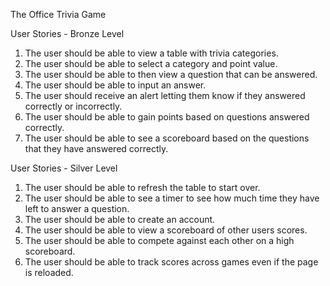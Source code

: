 The Office Trivia Game

User Stories - Bronze Level
1. The user should be able to view a table with trivia categories.
2. The user should be able to select a category and point value.
3. The user should be able to then view a question that can be answered.
4. The user should be able to input an answer.
5. The user should receive an alert letting them know if they answered correctly or incorrectly.
6. The user should be able to gain points based on questions answered correctly.
7. The user should be able to see a scoreboard based on the questions that they have answered correctly.

User Stories - Silver Level
1. The user should be able to refresh the table to start over.
2. The user should be able to see a timer to see how much time they have left to answer a question.
3. The user should be able to create an account.
4. The user should be able to view a scoreboard of other users scores.
5. The user should be able to compete against each other on a high scoreboard.
6. The user should be able to track scores across games even if the page is reloaded.
